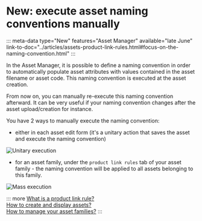 # New: execute asset naming conventions manually
::: meta-data type="New" features="Asset Manager" available="late June" link-to-doc="../articles/assets-product-link-rules.html#focus-on-the-naming-convention.html"
:::

In the Asset Manager, it is possible to define a naming convention in order to automatically populate asset attributes with values contained in the asset filename or asset code. This naming convention is executed at the asset creation.

From now on, you can manually re-execute this naming convention afterward. It can be very useful if your naming convention changes after the asset upload/creation for instance.

You have 2 ways to manually execute the naming convention:
- either in each asset edit form (it's a unitary action that saves the asset and execute the naming convention)

![Unitary execution](../img/unitary-execution.png)

- for an asset family, under the `product link rules` tab of your asset family - the naming convention will be applied to all assets belonging to this family.

![Mass execution](../img/mass-execution.png)

::: more
[What is a product link rule?](../articles/assets-product-link-rules.html)  
[How to create and display assets?](../articles/create-and-display-assets.html)  
[How to manage your asset families?](../articles/manage-asset-families.html)
:::
